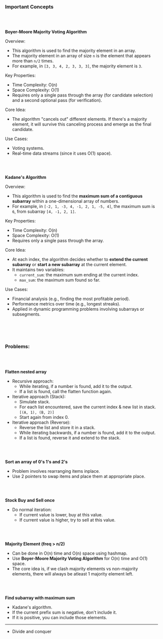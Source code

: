 
### Important Concepts

<br>
<br>

**Boyer-Moore Majority Voting Algorithm**

Overview:
- This algorithm is used to find the majority element in an array.
- The majority element in an array of size `n` is the element that appears more than `n/2` times.
- For example, in `[3, 3, 4, 2, 3, 3, 3]`, the majority element is `3`.

Key Properties:
- Time Complexity: O(n)
- Space Complexity: O(1)
- Requires only a single pass through the array (for candidate selection) and a second optional pass (for verification).

Core Idea:
- The algorithm "cancels out" different elements. If there's a majority element, it will survive this canceling process and emerge as the final candidate.

Use Cases:
- Voting systems.
- Real-time data streams (since it uses O(1) space).

<br>
<br>

**Kadane's Algorithm**

Overview:
- This algorithm is used to find the **maximum sum of a contiguous subarray** within a one-dimensional array of numbers.
- For example, in `[-2, 1, -3, 4, -1, 2, 1, -5, 4]`, the maximum sum is `6`, from subarray `[4, -1, 2, 1]`.

Key Properties:
- Time Complexity: O(n)
- Space Complexity: O(1)
- Requires only a single pass through the array.

Core Idea:
- At each index, the algorithm decides whether to **extend the current subarray** or **start a new subarray** at the current element.
- It maintains two variables:
  - `current_sum`: the maximum sum ending at the current index.
  - `max_sum`: the maximum sum found so far.

Use Cases:
- Financial analysis (e.g., finding the most profitable period).
- Performance metrics over time (e.g., longest streaks).
- Applied in dynamic programming problems involving subarrays or subsegments.

<br>
<br>
<br>

### Problems:

<br>
<br>

**Flatten nested array**
- Recursive approach:
    - While iterating, if a number is found, add it to the output.
    - If a list is found, call the flatten function again.
- Iterative approach (Stack):
    - Simulate stack.
    - For each list encountered, save the current index & new list in stack. `[(A, 1), (B, 2)]`
    - Start again from index 0.
- Iterative approach (Reverse):
    - Reverse the list and store it in a stack.
    - While iterating backwards, if a number is found, add it to the output.
    - If a list is found, reverse it and extend to the stack.

<br>
<br>

**Sort an array of 0's 1's and 2's**
- Problem involves rearranging items inplace.
- Use 2 pointers to swap items and place them at appropriate place.

<br>
<br>

**Stock Buy and Sell once**
- Do normal iteration:
    - If current value is lower, buy at this value.
    - If current value is higher, try to sell at this value.

<br>
<br>

**Majority Element (freq > n/2)**
- Can be done in O(n) time and O(n) space using hashmap.
- Use **Boyer-Moore Majority Voting Algorithm** for O(n) time and O(1) space.
- The core idea is, if we clash majority elements vs non-majority elements, there will always be atleast 1 majority element left.

<br>
<br>

**Find subarray with maximum sum**
- Kadane's algorithm.
- If the current prefix sum is negative, don't include it.
- If it is positive, you can include those elements.
---
- Divide and conquer
